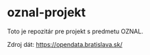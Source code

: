 # oznal-projekt

Toto je repozitár pre projekt s predmetu OZNAL.

Zdroj dát: https://opendata.bratislava.sk/
